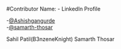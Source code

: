 #Contributor Name: - LinkedIn Profile

-[@Ashishgangurde](https://www.linkedin.com/in/ashish-gangurde/)  
-[@samarth-thosar](https://www.linkedin.com/in/samarth-thosar-076711234/)

Sahil Patil(B3nzeneKnight)
Samarth Thosar 
